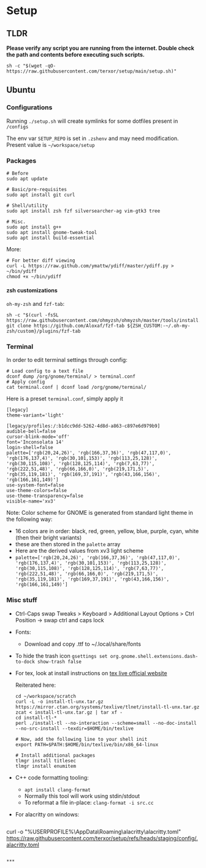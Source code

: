 # Setup

## TLDR

**Please verify any script you are running from the internet.
Double check the path and contents before executing such scripts.**

```
sh -c "$(wget -qO- https://raw.githubusercontent.com/terxor/setup/main/setup.sh)"
```

## Ubuntu

### Configurations

Running `./setup.sh` will create symlinks for some dotfiles present in `/configs`

The env var `SETUP_REPO` is set in `.zshenv` and may need modification.
Present value is `~/workspace/setup`

### Packages

```
# Before
sudo apt update

# Basic/pre-requisites
sudo apt install git curl

# Shell/utility
sudo apt install zsh fzf silversearcher-ag vim-gtk3 tree

# Misc.
sudo apt install g++
sudo apt install gnome-tweak-tool
sudo apt install build-essential
```

More:
```
# For better diff viewing
curl -L https://raw.github.com/ymattw/ydiff/master/ydiff.py > ~/bin/ydiff
chmod +x ~/bin/ydiff
```

#### zsh customizations

`oh-my-zsh` and `fzf-tab`:
```
sh -c "$(curl -fsSL https://raw.githubusercontent.com/ohmyzsh/ohmyzsh/master/tools/install.sh)"
git clone https://github.com/Aloxaf/fzf-tab ${ZSH_CUSTOM:-~/.oh-my-zsh/custom}/plugins/fzf-tab
```

### Terminal

In order to edit terminal settings through config:
```
# Load config to a text file
dconf dump /org/gnome/terminal/ > terminal.conf
# Apply config
cat terminal.conf | dconf load /org/gnome/terminal/
```

Here is a preset `terminal.conf`, simply apply it
```
[legacy]
theme-variant='light'

[legacy/profiles:/:b1dcc9dd-5262-4d8d-a863-c897e6d979b9]
audible-bell=false
cursor-blink-mode='off'
font='Inconsolata 14'
login-shell=false
palette=['rgb(20,24,26)', 'rgb(166,37,36)', 'rgb(47,117,0)', 'rgb(176,137,4)', 'rgb(30,101,153)', 'rgb(113,25,128)', 'rgb(30,115,108)', 'rgb(128,125,114)', 'rgb(7,63,77)', 'rgb(222,51,48)', 'rgb(66,166,0)', 'rgb(219,171,5)', 'rgb(35,119,181)', 'rgb(169,37,191)', 'rgb(43,166,156)', 'rgb(166,161,149)']
use-system-font=false
use-theme-colors=false
use-theme-transparency=false
visible-name='xv3'
```

Note: Color scheme for GNOME is generated from standard light theme in the following way:
  - 16 colors are in order: black, red, green, yellow, blue, purple, cyan, white (then their bright variants)
  - these are then stored in the `palette` array
  - Here are the derived values from xv3 light scheme
  - `palette=['rgb(20,24,26)', 'rgb(166,37,36)', 'rgb(47,117,0)', 'rgb(176,137,4)', 'rgb(30,101,153)', 'rgb(113,25,128)', 'rgb(30,115,108)', 'rgb(128,125,114)', 'rgb(7,63,77)', 'rgb(222,51,48)', 'rgb(66,166,0)', 'rgb(219,171,5)', 'rgb(35,119,181)', 'rgb(169,37,191)', 'rgb(43,166,156)', 'rgb(166,161,149)']`


### Misc stuff

- Ctrl-Caps swap
    Tweaks > Keyboard > Additional Layout Options >  Ctrl Position -> swap ctrl and caps lock

- Fonts:
    - Download and copy .ttf to ~/.local/share/fonts

- To hide the trash icon
  `gsettings set org.gnome.shell.extensions.dash-to-dock show-trash false`

- For tex, look at install instructions on [tex live official website](https://tug.org/texlive/quickinstall.html#running)
  
  Reiterated here:
  ```
  cd ~/workspace/scratch
  curl -L -o install-tl-unx.tar.gz https://mirror.ctan.org/systems/texlive/tlnet/install-tl-unx.tar.gz
  zcat < install-tl-unx.tar.gz | tar xf -
  cd install-tl-*
  perl ./install-tl --no-interaction --scheme=small --no-doc-install --no-src-install --texdir=$HOME/bin/texlive

  # Now, add the following line to your shell init
  export PATH=$PATH:$HOME/bin/texlive/bin/x86_64-linux

  # Install additional packages
  tlmgr install titlesec
  tlmgr install enumitem

  ```

- C++ code formatting tooling:
  - `apt install clang-format`
  - Normally this tool will work using stdin/stdout
  - To reformat a file in-place: `clang-format -i src.cc`

- For alacritty on windows:
  ```

curl -o "%USERPROFILE%\AppData\Roaming\alacritty\alacritty.toml" https://raw.githubusercontent.com/terxor/setup/refs/heads/staging/config/.alacritty.toml
  ```

***
